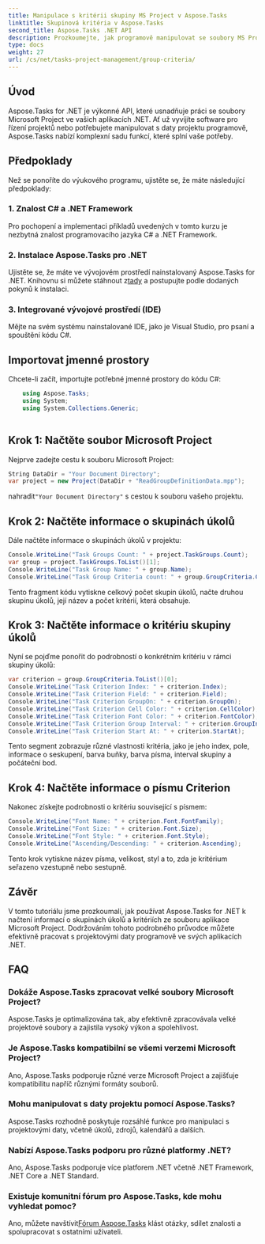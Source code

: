 ```yaml
---
title: Manipulace s kritérii skupiny MS Project v Aspose.Tasks
linktitle: Skupinová kritéria v Aspose.Tasks
second_title: Aspose.Tasks .NET API
description: Prozkoumejte, jak programově manipulovat se soubory MS Project v .NET pomocí Aspose.Tasks. Získejte podrobné příklady informací o skupinách úkolů a kritériích.
type: docs
weight: 27
url: /cs/net/tasks-project-management/group-criteria/
---
```

## Úvod
Aspose.Tasks for .NET je výkonné API, které usnadňuje práci se soubory Microsoft Project ve vašich aplikacích .NET. Ať už vyvíjíte software pro řízení projektů nebo potřebujete manipulovat s daty projektu programově, Aspose.Tasks nabízí komplexní sadu funkcí, které splní vaše potřeby.
## Předpoklady
Než se ponoříte do výukového programu, ujistěte se, že máte následující předpoklady:
### 1. Znalost C# a .NET Framework
Pro pochopení a implementaci příkladů uvedených v tomto kurzu je nezbytná znalost programovacího jazyka C# a .NET Framework.
### 2. Instalace Aspose.Tasks pro .NET
 Ujistěte se, že máte ve vývojovém prostředí nainstalovaný Aspose.Tasks for .NET. Knihovnu si můžete stáhnout z[tady](https://releases.aspose.com/tasks/net/) a postupujte podle dodaných pokynů k instalaci.
### 3. Integrované vývojové prostředí (IDE)
Mějte na svém systému nainstalované IDE, jako je Visual Studio, pro psaní a spouštění kódu C#.

## Importovat jmenné prostory
Chcete-li začít, importujte potřebné jmenné prostory do kódu C#:
```csharp
    using Aspose.Tasks;
    using System;
    using System.Collections.Generic;
    
```
## Krok 1: Načtěte soubor Microsoft Project
Nejprve zadejte cestu k souboru Microsoft Project:
```csharp
String DataDir = "Your Document Directory";
var project = new Project(DataDir + "ReadGroupDefinitionData.mpp");
```
 nahradit`"Your Document Directory"` s cestou k souboru vašeho projektu.
## Krok 2: Načtěte informace o skupinách úkolů
Dále načtěte informace o skupinách úkolů v projektu:
```csharp
Console.WriteLine("Task Groups Count: " + project.TaskGroups.Count);
var group = project.TaskGroups.ToList()[1];
Console.WriteLine("Task Group Name: " + group.Name);
Console.WriteLine("Task Group Criteria count: " + group.GroupCriteria.Count);
```
Tento fragment kódu vytiskne celkový počet skupin úkolů, načte druhou skupinu úkolů, její název a počet kritérií, která obsahuje.
## Krok 3: Načtěte informace o kritériu skupiny úkolů
Nyní se pojďme ponořit do podrobností o konkrétním kritériu v rámci skupiny úkolů:
```csharp
var criterion = group.GroupCriteria.ToList()[0];
Console.WriteLine("Task Criterion Index: " + criterion.Index);
Console.WriteLine("Task Criterion Field: " + criterion.Field);
Console.WriteLine("Task Criterion GroupOn: " + criterion.GroupOn);
Console.WriteLine("Task Criterion Cell Color: " + criterion.CellColor);
Console.WriteLine("Task Criterion Font Color: " + criterion.FontColor);
Console.WriteLine("Task Criterion Group Interval: " + criterion.GroupInterval);
Console.WriteLine("Task Criterion Start At: " + criterion.StartAt);
```
Tento segment zobrazuje různé vlastnosti kritéria, jako je jeho index, pole, informace o seskupení, barva buňky, barva písma, interval skupiny a počáteční bod.
## Krok 4: Načtěte informace o písmu Criterion
Nakonec získejte podrobnosti o kritériu související s písmem:
```csharp
Console.WriteLine("Font Name: " + criterion.Font.FontFamily);
Console.WriteLine("Font Size: " + criterion.Font.Size);
Console.WriteLine("Font Style: " + criterion.Font.Style);
Console.WriteLine("Ascending/Descending: " + criterion.Ascending);
```
Tento krok vytiskne název písma, velikost, styl a to, zda je kritérium seřazeno vzestupně nebo sestupně.

## Závěr
V tomto tutoriálu jsme prozkoumali, jak používat Aspose.Tasks for .NET k načtení informací o skupinách úkolů a kritériích ze souboru aplikace Microsoft Project. Dodržováním tohoto podrobného průvodce můžete efektivně pracovat s projektovými daty programově ve svých aplikacích .NET.
## FAQ
### Dokáže Aspose.Tasks zpracovat velké soubory Microsoft Project?
Aspose.Tasks je optimalizována tak, aby efektivně zpracovávala velké projektové soubory a zajistila vysoký výkon a spolehlivost.
### Je Aspose.Tasks kompatibilní se všemi verzemi Microsoft Project?
Ano, Aspose.Tasks podporuje různé verze Microsoft Project a zajišťuje kompatibilitu napříč různými formáty souborů.
### Mohu manipulovat s daty projektu pomocí Aspose.Tasks?
Aspose.Tasks rozhodně poskytuje rozsáhlé funkce pro manipulaci s projektovými daty, včetně úkolů, zdrojů, kalendářů a dalších.
### Nabízí Aspose.Tasks podporu pro různé platformy .NET?
Ano, Aspose.Tasks podporuje více platforem .NET včetně .NET Framework, .NET Core a .NET Standard.
### Existuje komunitní fórum pro Aspose.Tasks, kde mohu vyhledat pomoc?
 Ano, můžete navštívit[Fórum Aspose.Tasks](https://forum.aspose.com/c/tasks/15) klást otázky, sdílet znalosti a spolupracovat s ostatními uživateli.